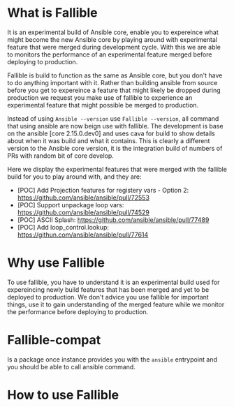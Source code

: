 

# What is Fallible
It is an experimental build of Ansible core, enable you to expereince what might become the new Ansible core by playing around with experimental feature that were merged during development cycle. With this we are able to monitors the performance of an experimental feature merged before deploying to production.

Fallible is build to function as the same as Ansible core, but you don't have to do anything important with it. Rather than building ansible from source before you get to expereince a feature that might likely be dropped during production we request you make use of fallible to experience an experimental feature that might possible be merged to production.

Instead of using `Ansible --version` use `Fallible --version`, all command that using ansible are now beign use with fallible.
The development is base on the ansible [core 2.15.0.dev0] and uses cava for build to show details about when it was build and what it contains. This is clearly a different version to the Ansible core version, it is the integration build of numbers of PRs with random bit of core develop.

Here we display the experimental features that were merged with the fallible build for you to play around with, and they are:
- [POC] Add Projection features for registery vars - Option 2: https://github.com/ansible/ansible/pull/72553
- [POC] Support unpackage loop vars: https://github.com/ansible/ansible/pull/74529
- [POC] ASCII Splash: https://github.com/ansible/ansible/pull/77489
- [POC] Add loop_control.lookup: https://githun.com/ansible/ansible/pull/77614

# Why use Fallible
To use fallible, you have to understand it is an experimental build used for expereincing newly build features that has been merged and yet to be deployed to production. We don't advice you use fallible for important things, use it to gain understanding of the merged feature while we monitor the performance before deploying to production.

# Fallible-compat
Is a package once instance provides you with the `ansible` entrypoint and you should be able to call ansible command.

# How to use Fallible


